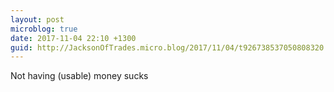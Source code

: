 ```yaml
---
layout: post
microblog: true
date: 2017-11-04 22:10 +1300
guid: http://JacksonOfTrades.micro.blog/2017/11/04/t926738537050808320.html
---
```

Not having (usable) money sucks
